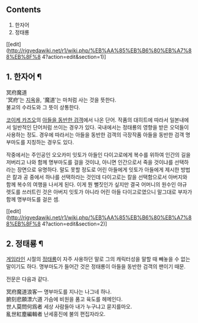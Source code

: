## Contents

    

1. 한자어 
2. 정태룡 

[[edit](http://rigvedawiki.net/r1/wiki.php/%EB%AA%85%EB%B6%80%EB%A7%88%EB%8F%8
4?action=edit&section=1)]

## 1. 한자어 ¶

冥府魔道  
'冥府'는 [지옥](%EC%A7%80%EC%98%A5.md)을, '魔道'는 마처럼 사는 것을 뜻한다.  
불교의 수라도와 그 뜻이 상통한다.

  

[코이케 카즈오](%EC%BD%94%EC%9D%B4%EC%BC%80%20%EC%B9%B4%EC%A6%88%EC%98%A4.md)의
[아들을 동반한 검객](%EC%95%84%EB%93%A4%EC%9D%84%20%EB%8F%99%EB%B0%98%ED%95%9C%20%EA%B2%80%EA%B0%9D.md)에서 나온 단어. 작품의 대히트에 따라서 일본내에서 일반적인 단어처럼 쓰이는 경우가 있다. 국내에서는
정태룡의 영향을 받은 오덕들이 사용하는 정도. 경우에 따라서는 아들을 동반한 검객의 극장작품 아들을 동반한 검객 명부마도를 지칭하는 경우도
있다.

  

작중에서는 주인공인 오오카미 잇토가 아들인 다이고로에게 복수를 위하여 인간의 길을 저버리고 나와 함께 명부마도를 걸을 것이냐, 아니면
인간으로서 죽을 것이냐를 선택하라는 장면으로 유명하다. 말도 못할 정도로 어린 아들에게 잇토가 아들에게 제시한 방법은 칼과 공 중에서 하나를
선택하라는 것인데 다이고로는 칼을 선택함으로서 아버지와 함께 복수의 여행을 나서게 된다. 이게 뭔 뻘짓인가 싶지만 결국 어머니의 원수인 야규
렛도를 쓰러트린 것은 아버지 잇토가 아니라 어린 아들 다이고로였으니 말그대로 부자가 함께 명부마도를 걸은 셈.

  

[[edit](http://rigvedawiki.net/r1/wiki.php/%EB%AA%85%EB%B6%80%EB%A7%88%EB%8F%8
4?action=edit&section=2)]

## 2. 정태룡 ¶

[게임라인](%EA%B2%8C%EC%9E%84%EB%9D%BC%EC%9D%B8.md) 시절의
[정태룡](%EC%A0%95%ED%83%9C%EB%A3%A1.md)이 자주 사용하던 말로 그의 캐릭터성을 말할 때 빼놓을 수 없는
말이기도 하다. 명부마도가 들어간 것은 정태룡이 아들을 동반한 검객의 팬이기 때문.

  

전문은 다음과 같다.  

冥府魔道浪客一 명부마도를 지나는 나그네 하나.  
腑刻悲願漂六道 가슴에 비원을 품고 육도를 헤메인다.  
世人莫問何爲者 세상 사람들아 내가 누구냐고 묻지를마오.  
亂世紅塵編輯者 난세홍진에 불의 편집자라오.

